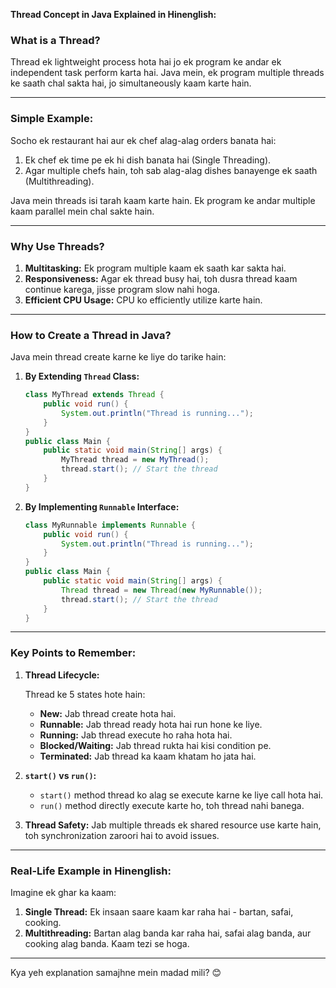 **Thread Concept in Java Explained in Hinenglish:**

### What is a Thread?

Thread ek lightweight process hota hai jo ek program ke andar ek independent task perform karta hai. Java mein, ek program multiple threads ke saath chal sakta hai, jo simultaneously kaam karte hain.

---

### Simple Example:

Socho ek restaurant hai aur ek chef alag-alag orders banata hai:

1. Ek chef ek time pe ek hi dish banata hai (Single Threading).
2. Agar multiple chefs hain, toh sab alag-alag dishes banayenge ek saath (Multithreading).

Java mein threads isi tarah kaam karte hain. Ek program ke andar multiple kaam parallel mein chal sakte hain.

---

### Why Use Threads?

1. **Multitasking:** Ek program multiple kaam ek saath kar sakta hai.
2. **Responsiveness:** Agar ek thread busy hai, toh dusra thread kaam continue karega, jisse program slow nahi hoga.
3. **Efficient CPU Usage:** CPU ko efficiently utilize karte hain.

---

### How to Create a Thread in Java?

Java mein thread create karne ke liye do tarike hain:

1. **By Extending `Thread` Class:**
   ```java
   class MyThread extends Thread {
       public void run() {
           System.out.println("Thread is running...");
       }
   }
   public class Main {
       public static void main(String[] args) {
           MyThread thread = new MyThread();
           thread.start(); // Start the thread
       }
   }
   ```
2. **By Implementing `Runnable` Interface:**
   ```java
   class MyRunnable implements Runnable {
       public void run() {
           System.out.println("Thread is running...");
       }
   }
   public class Main {
       public static void main(String[] args) {
           Thread thread = new Thread(new MyRunnable());
           thread.start(); // Start the thread
       }
   }
   ```

---

### Key Points to Remember:

1. **Thread Lifecycle:**

   Thread ke 5 states hote hain:

   - **New:** Jab thread create hota hai.
   - **Runnable:** Jab thread ready hota hai run hone ke liye.
   - **Running:** Jab thread execute ho raha hota hai.
   - **Blocked/Waiting:** Jab thread rukta hai kisi condition pe.
   - **Terminated:** Jab thread ka kaam khatam ho jata hai.

2. **`start()` vs `run()`:**

   - `start()` method thread ko alag se execute karne ke liye call hota hai.
   - `run()` method directly execute karte ho, toh thread nahi banega.

3. **Thread Safety:** Jab multiple threads ek shared resource use karte hain, toh synchronization zaroori hai to avoid issues.

---

### Real-Life Example in Hinenglish:

Imagine ek ghar ka kaam:

1. **Single Thread:** Ek insaan saare kaam kar raha hai - bartan, safai, cooking.
2. **Multithreading:** Bartan alag banda kar raha hai, safai alag banda, aur cooking alag banda. Kaam tezi se hoga.

---

Kya yeh explanation samajhne mein madad mili? 😊

